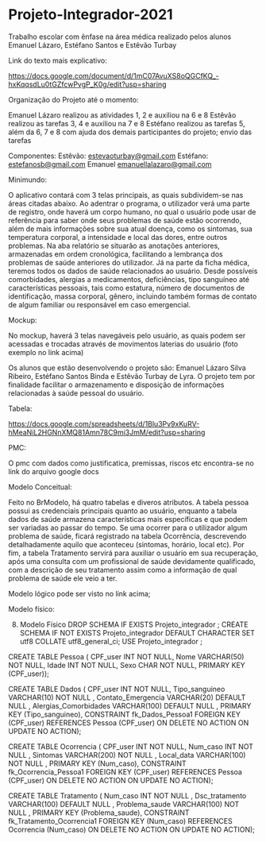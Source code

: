 # Projeto-Integrador-2021
Trabalho escolar com ênfase na área médica realizado pelos alunos Emanuel Lázaro, Estéfano Santos e Estêvão Turbay
 
Link do texto mais explicativo:

https://docs.google.com/document/d/1mC07AvuXS8oQGCfKQ_-hxKqqsdLu0tGZfcwPvgP_K0g/edit?usp=sharing


Organização do Projeto até o momento: 

Emanuel Lázaro realizou as atividades 1, 2  e auxiliou na 6 e 8
Estêvão realizou as tarefas 3, 4 e auxiliou na 7 e 8
Estéfano realizou as tarefas 5, além da 6, 7 e 8 com ajuda dos demais participantes do projeto; envio das tarefas

Componentes:
Estêvão: estevaoturbay@gmail.com 
Estéfano: estefanosb@gmail.com 
Emanuel emanuellalazaro@gmail.com

Minimundo:

O aplicativo contará com 3 telas principais, as quais subdividem-se nas áreas citadas abaixo. Ao adentrar o programa, o utilizador verá uma parte de registro, onde haverá um corpo humano, no qual o usuário pode usar de referência para saber onde seus problemas de saúde estão ocorrendo, além de mais informações sobre sua atual doença, como os sintomas, sua temperatura corporal, a intensidade e local das dores, entre outros problemas. 
Na aba relatório se situarão as anotações anteriores, armazenadas em ordem cronológica, facilitando a lembrança dos problemas de saúde anteriores do utilizador.
Já na parte da ficha médica, teremos todos os dados de saúde relacionados ao usuário. Desde possíveis comorbidades, alergias a medicamentos, deficiências, tipo sanguíneo até características pessoais, tais como estatura, número de documentos de identificação, massa corporal, gênero, incluindo também formas de contato de algum familiar ou responsável em caso emergencial.

Mockup:

No mockup, haverá 3 telas navegáveis pelo usuário, as quais podem ser acessadas e trocadas através de movimentos laterias do usuário (foto exemplo no link acima)

Os alunos que estão desenvolvendo o projeto são: Emanuel Lázaro Silva Ribeiro, Estéfano Santos Binda e Estêvão Turbay de Lyra. O projeto tem por finalidade facilitar o armazenamento e disposição de informações relacionadas à saúde pessoal do usuário.

Tabela: 

https://docs.google.com/spreadsheets/d/1Blu3Pv9xKuRV-hMeaNiL2HGNnXMQ81Amn78C9mi3JmM/edit?usp=sharing

PMC:

O pmc com dados como justificatica, premissas, riscos etc encontra-se no link do arquivo google docs

Modelo Conceitual:

Feito no BrModelo, há quatro tabelas e diveros atributos. A tabela pessoa possui as credenciais principais quanto ao usuário, enquanto a tabela dados de saúde armazena características mais específicas e que podem ser variadas ao passar do tempo. Se uma ocorrer para o utilizador algum problema de saúde, ficará registrado na tabela Ocorrência, descrevendo detalhadamente aquilo que aconteceu (sintomas, horário, local etc). Por fim, a tabela Tratamento servirá para auxiliar o usuário em sua recuperação, após uma consulta com um profissional de saúde devidamente qualificado, com a descrição de seu tratamento assim como a informação de qual problema de saúde ele veio a ter.

Modelo lógico pode ser visto no link acima;

Modelo físico:

8. Modelo Físico
DROP SCHEMA IF EXISTS Projeto_integrador ;
CREATE SCHEMA IF NOT EXISTS Projeto_integrador DEFAULT CHARACTER SET utf8 COLLATE utf8_general_ci;
USE Projeto_integrador ;

CREATE TABLE Pessoa (
  CPF_user INT NOT NULL,
  Nome VARCHAR(50) NOT NULL,
  Idade INT NOT NULL,
  Sexo CHAR NOT NULL,
  PRIMARY KEY (CPF_user));
  
CREATE TABLE Dados (
  CPF_user INT NOT NULL,
  Tipo_sanguineo VARCHAR(10) NOT NULL ,
  Contato_Emergencia VARCHAR(20) DEFAULT NULL ,
  Alergias_Comorbidades VARCHAR(100) DEFAULT NULL ,
  PRIMARY KEY (Tipo_sanguineo),
  CONSTRAINT fk_Dados_Pessoa1
    FOREIGN KEY (CPF_user)
    REFERENCES Pessoa (CPF_user)
	ON DELETE NO ACTION
    ON UPDATE NO ACTION);

CREATE TABLE Ocorrencia (
  CPF_user INT NOT NULL,
  Num_caso INT NOT NULL ,
  Sintomas VARCHAR(200) NOT NULL ,
  Local_data VARCHAR(100) NOT NULL ,
  PRIMARY KEY (Num_caso),
  CONSTRAINT fk_Ocorrencia_Pessoa1
    FOREIGN KEY (CPF_user)
    REFERENCES Pessoa (CPF_user)
	ON DELETE NO ACTION
    ON UPDATE NO ACTION);
    
CREATE TABLE Tratamento (
  Num_caso INT NOT NULL ,
  Dsc_tratamento VARCHAR(100) DEFAULT NULL ,
  Problema_saude VARCHAR(100) NOT NULL ,
  PRIMARY KEY (Problema_saude),
  CONSTRAINT fk_Tratamento_Ocorrencia1
    FOREIGN KEY (Num_caso)
    REFERENCES Ocorrencia (Num_caso)
	ON DELETE NO ACTION
    ON UPDATE NO ACTION);





